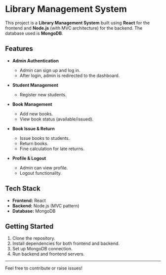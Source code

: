 # Library Management System

This project is a **Library Management System** built using **React** for the frontend and **Node.js** (with MVC architecture) for the backend. The database used is **MongoDB**.

## Features

- **Admin Authentication**
    - Admin can sign up and log in.
    - After login, admin is redirected to the dashboard.

- **Student Management**
    - Register new students.

- **Book Management**
    - Add new books.
    - View book status (available/issued).

- **Book Issue & Return**
    - Issue books to students.
    - Return books.
    - Fine calculation for late returns.

- **Profile & Logout**
    - Admin can view profile.
    - Logout functionality.

## Tech Stack

- **Frontend:** React
- **Backend:** Node.js (MVC pattern)
- **Database:** MongoDB

## Getting Started

1. Clone the repository.
2. Install dependencies for both frontend and backend.
3. Set up MongoDB connection.
4. Run backend and frontend servers.

---

Feel free to contribute or raise issues!
